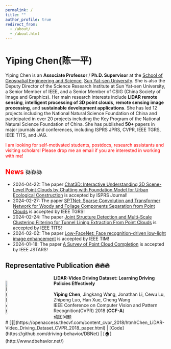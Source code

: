 ```yaml
---
permalink: /
title: ""
author_profile: true
redirect_from: 
  - /about/
  - /about.html
---
```


# Yiping Chen(陈一平)

Yiping Chen is an **Associate Professor** / **Ph.D. Supervisor** at the [School of Geospatial Engineering and Science](https://sges.sysu.edu.cn/), [Sun Yat-sen University](https://www.sysu.edu.cn/). She is also the Deputy Director of the Science Research Institute at Sun Yat-sen University, a Senior Member of IEEE, and a Senior Member of CSIG (China Society of Image and Graphics). Her main research interests include **LiDAR remote sensing**, **intelligent processing of 3D point clouds**, **remote sensing image processing**, and **sustainable development applications**. She has led 12 projects including the National Natural Science Foundation of China and participated in over 20 projects including the Key Program of the National Natural Science Foundation of China. She has published **50+** papers in major journals and conferences, including ISPRS JPRS, CVPR, IEEE TGRS, IEEE TITS, and JAG.

<font color=Red>I am looking for self-motivated students, postdocs, research assistants and visiting scholars! Please drop me an email if you are interested in working with me!</font>

## <font color=Red>News</font> 💥💥💥
- 2024-04-22: The paper [Chat3D: Interactive Understanding 3D Scene-Level Point Clouds by Chatting with Foundation Model for Urban Ecological Construction](https://www.sciencedirect.com/science/article/pii/S0924271624001849) is accepted by ISPRS Journal!
- 2024-02-27: The paper [SPTNet: Sparse Convolution and Transformer Network for Woody and Foliage Components Separation from Point Clouds](https://ieeexplore.ieee.org/abstract/document/10466757) is accepted by IEEE TGRS!
- 2024-02-24: The paper [Joint Structure Detection and Multi-Scale Clustering Filtering for Tunnel Lining Extraction From Point Clouds](https://ieeexplore.ieee.org/abstract/document/10492659) is accepted by IEEE TITS!
- 2024-02-02: The paper [Low-FaceNet: Face recognition-driven low-light image enhancement](https://ieeexplore.ieee.org/abstract/document/10476748) is accepted by IEEE TIM!
- 2024-01-18: The paper [A Survey of Point Cloud Completion](https://ieeexplore.ieee.org/abstract/document/10433645) is accepted by IEEE JSTARS!

## Representative Publication 🔥🔥🔥
<div style="display: flex; align-items: center; width: 100%;">
  <div style="flex: 30%;">
    <img src="https://github.com/Ting-Devin-Han/Epingpages.github.io/blob/master/images/DBNet.gif" alt="DBNet" style="width: 20%;"/>
  </div>
  <div style="flex: 70%;">
    <strong>LiDAR-Video Driving Dataset: Learning Driving Policies Effectively</strong><br>
    <br>
    <strong>Yiping Chen</strong>, Jingkang Wang, Jonathan Li, Cewu Lu, Zhipeng Luo, Han Xue, Cheng Wang<br>
    IEEE Conference on Computer Vision and Pattern Recognition(CVPR) 2018 (<strong>CCF-A</strong>)<br>
    动图问题
  </div>
</div>
#  [📄](https://openaccess.thecvf.com/content_cvpr_2018/html/Chen_LiDAR-Video_Driving_Dataset_CVPR_2018_paper.html) | [Code](https://github.com/driving-behavior/DBNet) | [🏠](http://www.dbehavior.net/)

<style>
  .no-underline a {
    text-decoration: none;
  }
</style>



